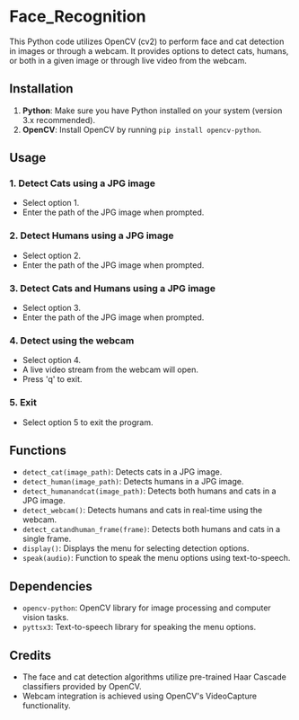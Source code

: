 # Face_Recognition

This Python code utilizes OpenCV (cv2) to perform face and cat detection in images or through a webcam. It provides options to detect cats, humans, or both in a given image or through live video from the webcam.

## Installation

1. **Python**: Make sure you have Python installed on your system (version 3.x recommended).
2. **OpenCV**: Install OpenCV by running `pip install opencv-python`.

## Usage

### 1. Detect Cats using a JPG image
   - Select option 1.
   - Enter the path of the JPG image when prompted.

### 2. Detect Humans using a JPG image
   - Select option 2.
   - Enter the path of the JPG image when prompted.

### 3. Detect Cats and Humans using a JPG image
   - Select option 3.
   - Enter the path of the JPG image when prompted.

### 4. Detect using the webcam
   - Select option 4.
   - A live video stream from the webcam will open.
   - Press 'q' to exit.

### 5. Exit
   - Select option 5 to exit the program.

## Functions

- `detect_cat(image_path)`: Detects cats in a JPG image.
- `detect_human(image_path)`: Detects humans in a JPG image.
- `detect_humanandcat(image_path)`: Detects both humans and cats in a JPG image.
- `detect_webcam()`: Detects humans and cats in real-time using the webcam.
- `detect_catandhuman_frame(frame)`: Detects both humans and cats in a single frame.
- `display()`: Displays the menu for selecting detection options.
- `speak(audio)`: Function to speak the menu options using text-to-speech.

## Dependencies

- `opencv-python`: OpenCV library for image processing and computer vision tasks.
- `pyttsx3`: Text-to-speech library for speaking the menu options.

## Credits

- The face and cat detection algorithms utilize pre-trained Haar Cascade classifiers provided by OpenCV.
- Webcam integration is achieved using OpenCV's VideoCapture functionality.

 